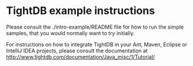 TightDB example instructions
============================

Please consult the ./intro-example/README file for how to run the simple samples,
that you would normally want to try initially.

For instructions on how to integrate TightDB in your Ant, Maven, Eclipse or IntelliJ IDEA projects,
please consult the documentation at http://www.tightdb.com/documentation/Java_misc/1/Tutorial/
